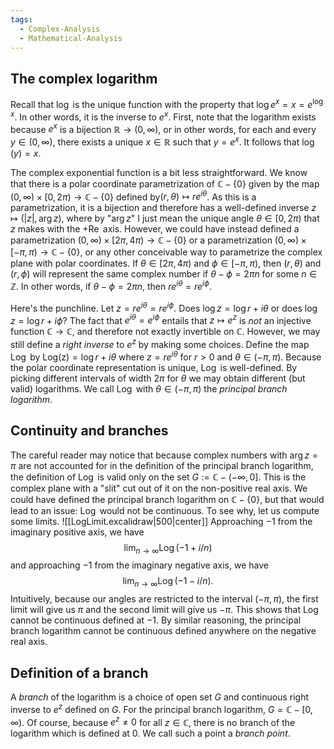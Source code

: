 ```yaml
---
tags:
  - Complex-Analysis
  - Mathematical-Analysis
---
```

## The complex logarithm
Recall that $\log$ is the unique function with the property that $\log{e^x} = x = e^{\log x}$. In other words, it is the inverse to $e^x$. First, note that the logarithm exists because $e^x$ is a bijection $\mathbb R \to (0,\infty)$, or in other words, for each and every $y \in (0,\infty)$, there exists a unique $x \in \mathbb R$ such that $y = e^x$. It follows that $\log(y) = x$.

The complex exponential function is a bit less straightforward. We know that there is a polar coordinate parametrization of $\mathbb C - \{0\}$ given by the map $(0, \infty) \times [0, 2\pi) \to \mathbb C - \{0\}$ defined by$(r, \theta) \mapsto re^{i\theta}$. As this is a parametrization, it is a bijection and therefore has a well-defined inverse $z\mapsto (|z|, \operatorname{arg} z)$, where by "$\operatorname{arg} z$" I just mean the unique angle $\theta \in [0, 2\pi)$ that $z$ makes with the $+\operatorname{Re}$ axis. However, we could have instead defined a parametrization  $(0, \infty) \times [2\pi, 4\pi) \to \mathbb C - \{0\}$ or a parametrization $(0, \infty) \times [-\pi, \pi) \to \mathbb C - \{0\}$, or any other conceivable way to parametrize the complex plane with polar coordinates. If $\theta \in [2\pi, 4\pi)$ and $\phi \in [-\pi, \pi)$, then $(r, \theta)$ and $(r, \phi)$ will represent the same complex number if $\theta - \phi = 2\pi n$ for some $n \in \mathbb Z$. In other words, if $\theta - \phi = 2\pi n$, then $re^{i\theta} = re^{i\phi}$.

Here's the punchline. Let $z = re^{i\theta} = re^{i\phi}$. Does $\log z = \log r + i\theta$ or does $\log z = \log r + i\phi$? The fact that $e^{i\theta} = e^{i\phi}$ entails that $z\mapsto e^z$ is *not* an injective function $\mathbb C \to \mathbb C$, and therefore not exactly invertible on $\mathbb C$. However, we may still define a *right inverse* to $e^z$ by making some choices. Define the map $\operatorname{Log}$ by $\operatorname{Log(z)} = \log r + i\theta$ where $z = re^{i\theta}$ for $r > 0$ and $\theta \in (-\pi, \pi)$. Because the polar coordinate representation is unique, $\operatorname{Log}$ is well-defined. By picking different intervals of width $2\pi$ for $\theta$ we may obtain different (but valid) logarithms. We call $\operatorname{Log}$ with $\theta \in (-\pi, \pi)$ the *principal branch logarithm*.
## Continuity and branches
The careful reader may notice that because complex numbers with $\arg z = \pi$ are not accounted for in the definition of the principal branch logarithm, the definition of $\operatorname{Log}$ is valid only on the set $G:=\mathbb C - (-\infty, 0]$. This is the complex plane with a "slit" cut out of it on the non-positive real axis. We could have defined the principal branch logarithm on $\mathbb C - \{0\}$, but that would lead to an issue: $\operatorname{Log}$ would not be continuous. To see why, let us compute some limits.
![[LogLimit.excalidraw|500|center]]
Approaching $-1$ from the imaginary positive axis, we have $$\lim_{n\to\infty} \operatorname{Log}(-1 + i/n)$$ and approaching $-1$ from the imaginary negative axis, we have $$\lim_{n\to\infty} \operatorname{Log} (-1 - i/n).$$ Intuitively, because our angles are restricted to the interval $(-\pi, \pi)$, the first limit will give us $\pi$ and the second limit will give us $-\pi$. This shows that $\operatorname{Log}$ cannot be continuous defined at $-1$. By similar reasoning, the principal branch logarithm cannot be continuous defined anywhere on the negative real axis.
## Definition of a branch
A $branch$ of the logarithm is a choice of open set $G$ and continuous right inverse to $e^z$ defined on $G$. For the principal branch logarithm, $G = \mathbb C - [0, \infty)$. Of course, because $e^z \neq 0$ for all $z \in \mathbb C$, there is no branch of the logarithm which is defined at $0$. We call such a point a *branch point*.